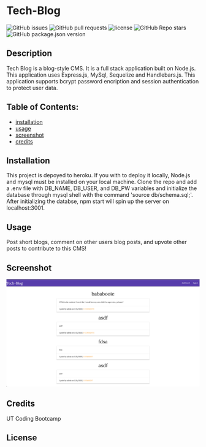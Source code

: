 
# Tech-Blog

![GitHub issues](https://img.shields.io/github/issues/CaseyDeriso/Tech-Blog) ![GitHub pull requests](https://img.shields.io/github/issues-pr/CaseyDeriso/Tech-Blog) ![license](https://img.shields.io/github/license/CaseyDeriso/Tech-Blog) ![GitHub Repo stars](https://img.shields.io/github/stars/CaseyDeriso/Tech-Blog?style=social) ![GitHub package.json version](https://img.shields.io/github/package-json/v/CaseyDeriso/Tech-Blog)

## Description

Tech Blog is a blog-style CMS. It is a full stack application built on Node.js. This application uses Express.js, MySql, Sequelize and Handlebars.js. This application supports bcrypt password encription and session authentication to  protect user data. 

## Table of Contents:
* [installation](#installation)
* [usage](#usage)
* [screenshot](#screenshot)
* [credits](#credits)


## Installation 

This project is depoyed to heroku. If you with to deploy it locally, Node.js and mysql must be installed on your local machine. Clone the repo and add a .env file with DB_NAME, DB_USER, and DB_PW variables and initialize the database through mysql shell with the command 'source db/schema.sql;'. After initializing the databse, npm start will spin up the server on localhost:3001.

## Usage 

Post short blogs, comment on other users blog posts, and upvote other posts to contribute to this CMS!

## Screenshot
![Screenshot of Application](./public/images/screenshot.png)
      

## Credits

UT Coding Bootcamp

## License 


